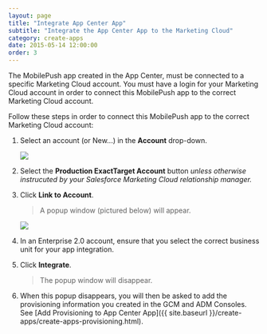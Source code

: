 ```yaml
---
layout: page
title: "Integrate App Center App"
subtitle: "Integrate the App Center App to the Marketing Cloud"
category: create-apps
date: 2015-05-14 12:00:00
order: 3
---
```

The MobilePush app created in the App Center, must be connected to a specific Marketing Cloud account.  You must have a login for your Marketing Cloud account in order to connect this MobilePush app to the correct Marketing Cloud account.

Follow these steps in order to connect this MobilePush app to the correct Marketing Cloud account:

1.  Select an account (or New...) in the **Account** drop-down.<br/>

    <img class="img-responsive" src="{{ site.baseurl }}/assets/integrate-with-mc.png" />
1.  Select the **Production ExactTarget Account** button _unless otherwise instrucuted by your Salesforce Marketing Cloud relationship manager._<br/>

1.  Click **Link to Account**.<br/>

    > A popup window (pictured below) will appear.

    <img class="img-responsive" src="{{ site.baseurl }}/assets/AccountIntegration.png" />
1.  In an Enterprise 2.0 account, ensure that you select the correct business unit for your app integration.<br/>

1.  Click **Integrate**.<br/>
    
    > The popup window will disappear.
1.  When this popup disappears, you will then be asked to add the provisioning information you created in the GCM and ADM Consoles.  See [Add Provisioning to App Center App]({{ site.baseurl }}/create-apps/create-apps-provisioning.html).
